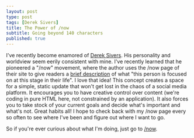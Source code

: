 ```yaml
---
layout: post
type: post
tags: [Derek Sivers]
title: The Power of /now
subtitle: Going beyond 140 characters
published: true
---
```


I've recently become enamored of [Derek Sivers](http://sivers.org).  His personality and worldview seem eerily consistent with mine.  I've recently learned that he pioneered a "/now" movement, where the author uses the /now page of their site to give readers a [brief description](http://nownownow.com/about) of what "this person is focused on at this stage in their life".  I love that idea!  This concept creates a space for a simple, static update that won't get lost in the chaos of a social media platform.  It encourages you to have creative control over content (we're coding in pure HTML here, not constrained by an application).  It also forces you to take stock of your current goals and decide what's important and what's not.  Great habits all!  I hope to check back with my /now page every so often to see where I've been and figure out where I want to go. 
  
So if you're ever curious about what I'm doing, just go to [/now](/now).